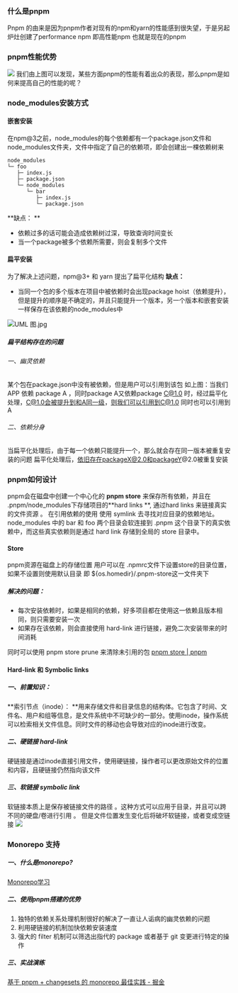 ### 什么是pnpm
Pnpm 的由来是因为pnpm作者对现有的npm和yarn的性能感到很失望，于是另起炉灶创建了performance npm 即高性能npm 也就是现在的pnpm 
### pnpm性能优势
![](https://cdn.nlark.com/yuque/0/2023/png/27018002/1692361161331-44320683-a223-49f8-8773-1d3d95fc9060.png#averageHue=%23fcf5f0&clientId=u87f23c4e-5573-4&from=paste&id=uedf7aba8&originHeight=840&originWidth=807&originalType=url&ratio=1.25&rotation=0&showTitle=false&status=done&style=none&taskId=uf7e2fd8a-2239-4e7b-bd78-79dc2536769&title=)
我们由上图可以发现，某些方面pnpm的性能有着出众的表现，那么pnpm是如何来提高自己的性能的呢？
### node_modules安装方式 
#### 嵌套安装
在npm@3之前，node_modules的每个依赖都有一个package.json文件和node_modules文件夹，文件中指定了自己的依赖项，即会创建出一棵依赖树来 
```
node_modules
└─ foo
   ├─ index.js
   ├─ package.json
   └─ node_modules
      └─ bar
         ├─ index.js
         └─ package.json
```
**缺点： **

- 依赖过多的话可能会造成依赖树过深，导致查询时间变长
- 当一个package被多个依赖所需要，则会复制多个文件
#### 扁平安装
为了解决上述问题，npm@3+ 和 yarn 提出了扁平化结构 
**缺点：**

- 当同一个包的多个版本在项目中被依赖时会出现package hoist（依赖提升），但是提升的顺序是不确定的，并且只能提升一个版本，另一个版本和嵌套安装一样保存在该依赖的node_modules中 

![UML 图.jpg](https://cdn.nlark.com/yuque/0/2023/jpeg/27018002/1692361204979-66526459-2d92-40e0-b7fe-cf3c18a1e4a2.jpeg#averageHue=%23f9f8f8&clientId=u87f23c4e-5573-4&from=ui&id=u1c81bb47&originHeight=574&originWidth=1214&originalType=binary&ratio=1.25&rotation=0&showTitle=false&size=54381&status=done&style=none&taskId=u801c810d-5a7f-427b-bae7-cbdf3765821&title=)
##### 扁平结构存在的问题
###### 一、幽灵依赖
某个包在package.json中没有被依赖，但是用户可以引用到该包
如上图：当我们APP 依赖 package A ，同时package A又依赖package C@1.0 时，经过扁平化处理，C@1.0会被提升到和A同一级，则我们可以引用到C@1.0 同时也可以引用到A
###### 二、依赖分身
当扁平化处理后，由于每一个依赖只能提升一个，那么就会存在同一版本被重复安装的问题 
扁平化处理后，依旧存在packageX@2.0和packageY@2.0被重复安装 
### pnpm如何设计
pnpm会在磁盘中创建一个中心化的 **pnpm store** 来保存所有依赖，并且在 .pnpm/node_modules下存储项目的**hard links **, 通过hard links 来链接真实的文件资源 。 在引用依赖的使用 使用 symlink 去寻找对应目录的依赖地址。
node_modules 中的 bar 和 foo 两个目录会软连接到 .pnpm 这个目录下的真实依赖中，而这些真实依赖则是通过 hard link 存储到全局的 store 目录中。
#### Store
pnpm资源在磁盘上的存储位置 
用户可以在 .npmrc文件下设置store的目录位置，如果不设置则使用默认目录 即 ${os.homedir}/.pnpm-store这一文件夹下 
##### 解决的问题：

- 每次安装依赖时，如果是相同的依赖，好多项目都在使用这一依赖且版本相同，则只需要安装一次 
- 如果存在该依赖，则会直接使用 hard-link 进行链接，避免二次安装带来的时间消耗 

同时可以使用 pnpm store prune 来清除未引用的包 [pnpm store | pnpm](https://pnpm.io/zh/cli/store)
#### Hard-link 和 Symbolic links 
##### 一、前置知识：
**索引节点（inode）： **用来存储文件和目录信息的结构体。它包含了时间、文件名、用户和组等信息，是文件系统中不可缺少的一部分。使用inode，操作系统可以检索相关文件信息。同时文件的移动也会导致对应的inode进行改变。 
##### 二、硬链接 hard-link
硬链接是通过inode直接引用文件，使用硬链接，操作者可以更改原始文件的位置和内容，且硬链接仍然指向该文件
##### 三、软链接 symbolic link
软链接本质上是保存被链接文件的路径 。这种方式可以应用于目录，并且可以跨不同的硬盘/卷进行引用 。 但是文件位置发生变化后将破坏软链接，或者变成空链接 
![](https://cdn.nlark.com/yuque/0/2023/png/27018002/1692361161182-72aaac0a-ed79-4eea-b2c8-8b74a3149d06.png#averageHue=%23eaeff2&clientId=u87f23c4e-5573-4&from=paste&id=uad2fc6a1&originHeight=1392&originWidth=2920&originalType=url&ratio=1.25&rotation=0&showTitle=false&status=done&style=none&taskId=u662bc0dc-3dfc-4525-a07d-a995337acc9&title=)
### Monorepo 支持 
##### 一、什么是monorepo? 
[Monorepo学习](https://feuux5hgzd.feishu.cn/docx/F991d3Ipho44AYx1FxGc6KBDnkh)
##### 二、使用pnpm搭建的优势

1. 独特的依赖关系处理机制很好的解决了一直让人诟病的幽灵依赖的问题
2. 利用硬链接的机制加快依赖安装速度
3. 强大的 filter 机制可以筛选出指代的 package 或者基于 git 变更进行特定的操作
##### 三、实战演练
[基于 pnpm + changesets 的 monorepo 最佳实践 - 掘金](https://juejin.cn/post/7181409989670961207#heading-5)
